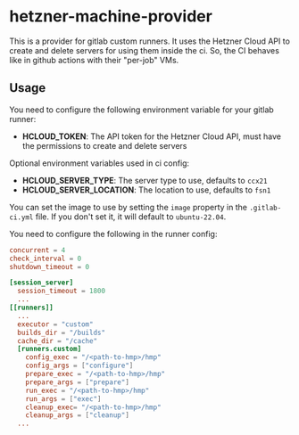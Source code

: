 # hetzner-machine-provider

This is a provider for gitlab custom runners. It uses the Hetzner Cloud API to create and delete servers for using them inside the ci.
So, the CI behaves like in github actions with their "per-job" VMs.

## Usage
You need to configure the following environment variable for your gitlab runner:
- **HCLOUD_TOKEN**: The API token for the Hetzner Cloud API, must have the permissions to create and delete servers

Optional environment variables used in ci config:
- **HCLOUD_SERVER_TYPE**: The server type to use, defaults to `ccx21`
- **HCLOUD_SERVER_LOCATION**: The location to use, defaults to `fsn1`

You can set the image to use by setting the `image` property in the `.gitlab-ci.yml` file. If you don't set it, it will default to `ubuntu-22.04`.

You need to configure the following in the runner config:
```toml
concurrent = 4
check_interval = 0
shutdown_timeout = 0

[session_server]
  session_timeout = 1800
  ...
[[runners]]
  ...
  executor = "custom"
  builds_dir = "/builds"
  cache_dir = "/cache"
  [runners.custom]
    config_exec = "/<path-to-hmp>/hmp"
    config_args = ["configure"]
    prepare_exec = "/<path-to-hmp>/hmp"
    prepare_args = ["prepare"]
    run_exec = "/<path-to-hmp>/hmp"
    run_args = ["exec"]
    cleanup_exec= "/<path-to-hmp>/hmp"
    cleanup_args = ["cleanup"]
  ...
```